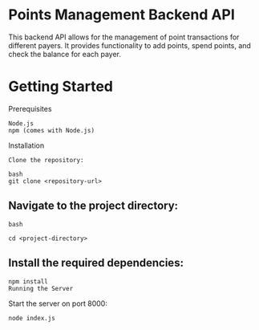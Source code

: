 # Points Management Backend API

This backend API allows for the management of point transactions for different payers. It provides functionality to add points, spend points, and check the balance for each payer.


# Getting Started
Prerequisites

    Node.js
    npm (comes with Node.js)

Installation

    Clone the repository:
```
bash
git clone <repository-url>
```
## Navigate to the project directory:
```
bash

cd <project-directory>
```
## Install the required dependencies:
```
npm install
Running the Server
```
Start the server on port 8000:
```
node index.js
```
